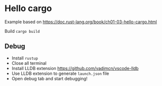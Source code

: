 # Hello cargo

Example based on <https://doc.rust-lang.org/book/ch01-03-hello-cargo.html>

Build `cargo build`

## Debug

- Install `rustup`
- Close all terminal
- Install LLDB extension <https://github.com/vadimcn/vscode-lldb>
- Use LLDB extension to generate `launch.json` file
- Open debug tab and start debugging!

